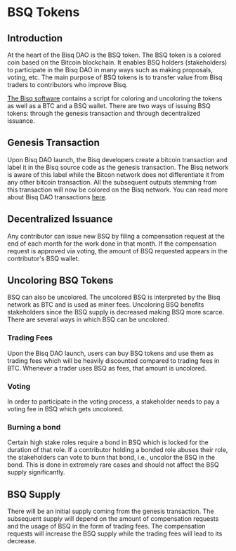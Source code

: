 # BSQ Tokens

## Introduction
At the heart of the Bisq DAO is the BSQ token. The BSQ token is a colored coin based on the Bitcoin blockchain. It enables BSQ holders (stakeholders) to participate in the Bisq DAO in many ways such as making proposals, voting, etc. The main purpose of BSQ tokens is to transfer value from Bisq traders to contributors who improve Bisq. 

[The Bisq software](bisqsoftware.md) contains a script for coloring and uncoloring the tokens as well as a BTC and a BSQ wallet. There are two ways of issuing BSQ tokens: through the genesis transaction and through decentralized issuance.

## Genesis Transaction
Upon Bisq DAO launch, the Bisq developers create a bitcoin transaction and label it in the Bisq source code as the genesis transaction. The Bisq network is aware of this label while the Bitcon network does not differentiate it from any other bitcoin transaction. All the subsequent outputs stemming from this transaction will now be colored on the Bisq network. You can read more about Bisq DAO transactions [here](bisdaoqtx.md).

## Decentralized Issuance
Any contributor can issue new BSQ by filing a compensation request at the end of each month for the work done in that month. If the compensation request is approved via voting, the amount of BSQ requested appears in the contributor's BSQ wallet.

## Uncoloring BSQ Tokens
BSQ can also be uncolored. The uncolored BSQ is interpreted by the Bisq network as BTC and is used as miner fees. Uncoloring BSQ benefits stakeholders since the BSQ supply is decreased making BSQ more scarce. There are several ways in which BSQ can be uncolored.

### Trading Fees
Upon the Bisq DAO launch, users can buy BSQ tokens and use them as trading fees which will be heavily discounted compared to trading fees in BTC. Whenever a trader uses BSQ as fees, that amount is uncolored.

### Voting
In order to participate in the voting process, a stakeholder needs to pay a voting fee in BSQ which gets uncolored.

### Burning a bond
Certain high stake roles require a bond in BSQ which is locked for the duration of that role. If a contributor holding a bonded role abuses their role, the stakeholders can vote to burn that bond, i.e., uncolor the BSQ in the bond. This is done in extremely rare cases and should not affect the BSQ supply significantly.

## BSQ Supply
There will be an initial supply coming from the genesis transaction. The subsequent supply will depend on the amount of compensation requests and the usage of BSQ in the form of trading fees. The compensation requests will increase the BSQ supply while the trading fees will lead to its decrease. 



